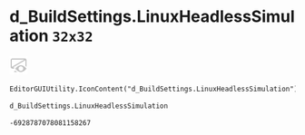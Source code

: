 # d_BuildSettings.LinuxHeadlessSimulation `32x32`
<img src="/img/d_BuildSettings.LinuxHeadlessSimulation.png" width=32 height=32>

``` CSharp
EditorGUIUtility.IconContent("d_BuildSettings.LinuxHeadlessSimulation")
```
```
d_BuildSettings.LinuxHeadlessSimulation
```
```
-6928787078081158267
```
